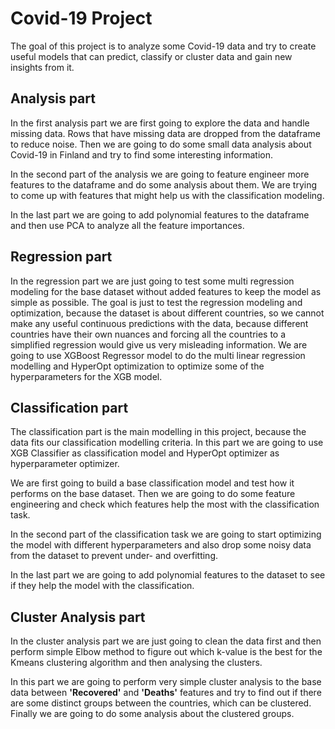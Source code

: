 # Covid-19 Project

The goal of this project is to analyze some Covid-19 data and try to create useful models that can predict, classify or cluster data and gain new insights from it.

## Analysis part

In the first analysis part we are first going to explore the data and handle missing data. Rows that have missing data are dropped from the dataframe to reduce noise. Then we are going to do some small data analysis about Covid-19 in Finland and try to find some interesting information.

In the second part of the analysis we are going to feature engineer more features to the dataframe and do some analysis about them. We are trying to come up with features that might help us with the classification modeling.

In the last part we are going to add polynomial features to the dataframe and then use PCA to analyze all the feature importances.

## Regression part

In the regression part we are just going to test some multi regression modeling for the base dataset without added features to keep the model as simple as possible. The goal is just to test the regression modeling and optimization, because the dataset is about different countries, so we cannot make any useful continuous predictions with the data, because different countries have their own nuances and forcing all the countries to a simplified regression would give us very misleading information. We are going to use XGBoost Regressor model to do the multi linear regression modelling and HyperOpt optimization to optimize some of the hyperparameters for the XGB model.

## Classification part

The classification part is the main modelling in this project, because the data fits our classification modelling criteria. In this part we are going to use XGB Classifier as classification model and HyperOpt optimizer as hyperparameter optimizer.

 We are first going to build a base classification model and test how it performs on the base dataset. Then we are going to do some feature engineering and check which features help the most with the classification task.

In the second part of the classification task we are going to start optimizing the model with different hyperparameters and also drop some noisy data from the dataset to prevent under- and overfitting.

In the last part we are going to add polynomial features to the dataset to see if they help the model with the classification.

## Cluster Analysis part

In the cluster analysis part we are just going to clean the data first and then perform simple Elbow method to figure out which k-value is the best for the Kmeans clustering algorithm and then analysing the clusters.

In this part we are going to perform very simple cluster analysis to the base data between **'Recovered'** and **'Deaths'** features and try to find out if there are some distinct groups between the countries, which can be clustered. Finally we are going to do some analysis about the clustered groups.
